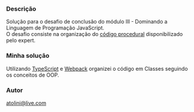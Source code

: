 ### Descrição
Solução para o desafio de conclusão do módulo III - Dominando a Linguagem de Programação JavaScript.  
O desafio consiste na organização do [código procedural](https://github.com/lira1705/mentoria-typescript/blob/main/src/desafios/desafio4.js) disponibilizado pelo expert. 

### Minha solução 
Utilizando [TypeScript](https://www.typescriptlang.org/) e [Webpack](https://webpack.js.org/) organizei o código em Classes seguindo os conceitos de OOP. 

### Autor 
atolini@live.com
